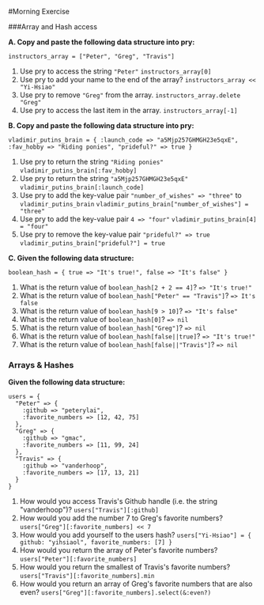 #Morning Exercise

###Array and Hash access

**A. Copy and paste the following data structure into pry:**

`instructors_array = ["Peter", "Greg", "Travis"]`

1. Use pry to access the string `"Peter"`
`instructors_array[0]`
2. Use pry to add your name to the end of the array?
`instructors_array << "Yi-Hsiao"`
3. Use pry to remove `"Greg"` from the array.
`instructors_array.delete "Greg"`
4. Use pry to access the last item in the array. 
`instructors_array[-1]`

**B. Copy and paste the following data structure into pry:**

`vladimir_putins_brain = { :launch_code => "a5Mjp257GHMGH23e5qxE", :fav_hobby => "Riding ponies", "prideful?" => true }`

1. Use pry to return the string `"Riding ponies"`
`vladimir_putins_brain[:fav_hobby]`
2. Use pry to return the string `"a5Mjp257GHMGH23e5qxE"`
`vladimir_putins_brain[:launch_code]`
3. Use pry to add the key-value pair `"number_of_wishes" => "three"` to `vladimir_putins_brain`
`vladimir_putins_brain["number_of_wishes"] = "three"`
4. Use pry to add the key-value pair `4 => "four"`
`vladimir_putins_brain[4] = "four"`
5. Use pry to remove the key-value pair `"prideful?" => true`
`vladimir_putins_brain["prideful?"] = true`

**C. Given the following data structure:**

`boolean_hash = { true => "It's true!", false => "It's false" }`

1. What is the return value of `boolean_hash[2 + 2 == 4]`? `=> "It's true!"`
2. What is the return value of `boolean_hash["Peter" == "Travis"]`? `=> It's false`
3. What is the return value of `boolean_hash[9 > 10]`? `=> "It's false"`
4. What is the return value of `boolean_hash[0]`? `=> nil`
5. What is the return value of `boolean_hash["Greg"]`? `=> nil`
6. What is the return value of `boolean_hash[false||true]`? `=> "It's true!"`
6. What is the return value of `boolean_hash[false||"Travis"]`? `=> nil`

### Arrays & Hashes
**Given the following data structure:**

    users = {
      "Peter" => {
        :github => "peterylai",
        :favorite_numbers => [12, 42, 75]
      },
      "Greg" => {
        :github => "gmac",
        :favorite_numbers => [11, 99, 24]
      },
      "Travis" => {
        :github => "vanderhoop",
        :favorite_numbers => [17, 13, 21]
      }
    }

1. How would you access Travis's Github handle (i.e. the string "vanderhoop")?
`users["Travis"][:github]`
2. How would you add the number 7 to Greg's favorite numbers?
`users["Greg"][:favorite_numbers] << 7`
3. How would you add yourself to the users hash?
`users["Yi-Hsiao"] = { github: "yihsiaol", favorite_numbers: [7] }`
4. How would you return the array of Peter's favorite numbers?
`users["Peter"][:favorite_numbers]`
5. How would you return the smallest of Travis's favorite numbers?
`users["Travis"][:favorite_numbers].min`
6. How would you return an array of Greg's favorite numbers that are also even?
`users["Greg"][:favorite_numbers].select(&:even?)`
